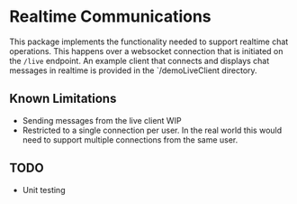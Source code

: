 # Realtime Communications
This package implements the functionality needed to support realtime chat operations. This happens over a websocket connection that is initiated on the `/live` endpoint. An example client that connects and displays chat messages in realtime is provided in the `/demoLiveClient directory.

## Known Limitations
- Sending messages from the live client WIP
- Restricted to a single connection per user. In the real world this would need to support multiple connections from the same user.

## TODO
- Unit testing